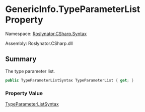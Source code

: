 # GenericInfo\.TypeParameterList Property

Namespace: [Roslynator.CSharp.Syntax](../../README.md)

Assembly: Roslynator\.CSharp\.dll

## Summary

The type parameter list\.

```csharp
public TypeParameterListSyntax TypeParameterList { get; }
```

### Property Value

[TypeParameterListSyntax](https://docs.microsoft.com/en-us/dotnet/api/microsoft.codeanalysis.csharp.syntax.typeparameterlistsyntax)


